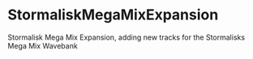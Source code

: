 # StormaliskMegaMixExpansion
Stormalisk Mega Mix Expansion, adding new tracks for the Stormalisks Mega Mix Wavebank
